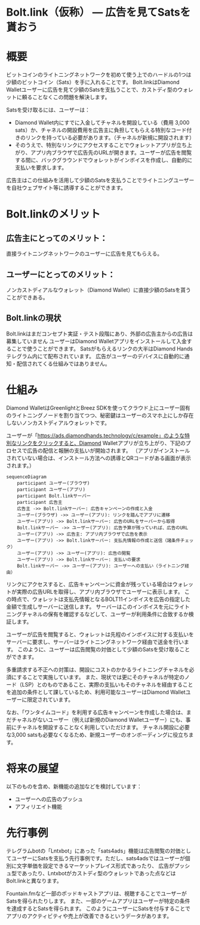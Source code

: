 # Bolt.link（仮称） — 広告を見てSatsを貰おう

# 概要

ビットコインのライトニングネットワークを初めて使う上でのハードルの1つは少額のビットコイン（Sats）を手に入れることです。
Bolt.linkはDiamond Walletユーザーに広告を見て少額のSatsを支払うことで、カストディ型のウォレットに頼ることなくこの問題を解決します。

Satsを受け取るには、ユーザーは：

- Diamond Wallet内にすでに入金してチャネルを開設している（費用 3,000 sats）か、チャネルの開設費用を広告主に負担してもらえる特別なコード付きのリンクを持っている必要があります。（チャネルが新規に開設されます）
- そのうえで、特別なリンクにアクセスすることでウォレットアプリが立ち上がり、アプリ内ブラウザで広告先のURLが開きます。ユーザーが広告を閲覧する間に、バックグラウンドでウォレットがインボイスを作成し、自動的に支払いを要求します。

広告主はこの仕組みを活用して少額のSatsを支払うことでライトニングユーザーを自社ウェブサイト等に誘導することができます。

# Bolt.linkのメリット

## 広告主にとってのメリット：

直接ライトニングネットワークのユーザーに広告を見てもらえる。

## ユーザーにとってのメリット：

ノンカストディアルなウォレット（Diamond Wallet）に直接少額のSatsを貰うことができある。

## Bolt.linkの現状

Bolt.linkはまだコンセプト実証・テスト段階にあり、外部の広告主からの広告は募集していません
ユーザーはDiamond Walletアプリをインストールして入金することで使うことができます。
Satsがもらえるリンクの大半はDiamond Handsテレグラム内にて配布されています。
広告がユーザーのデバイスに自動的に通知・配信されてくる仕組みではありません。

# 仕組み

Diamond WalletはGreenlightとBreez SDKを使ってクラウド上にユーザー固有のライトニングノードを割り当てつつ、秘密鍵はユーザーのスマホ上にしか存在しないノンカストディアルウォレットです。

ユーザーが「https://ads.diamondhands.technology/c/example」のような特別なリンクをクリックすると、Diamond Walletアプリが立ち上がり、下記のプロセスで広告の配信と報酬の支払いが開始されます。
（アプリがインストールされていない場合は、インストール方法への誘導とQRコードがある画面が表示されます。）

```mermaid
sequenceDiagram
	participant ユーザー(ブラウザ)
	participant ユーザー(アプリ)
	participant Bolt.linkサーバー
	participant 広告主
	広告主 ->> Bolt.linkサーバー: 広告キャンペーンの作成と入金
	ユーザー(ブラウザ) ->> ユーザー(アプリ): リンクを踏んでアプリに遷移
	ユーザー(アプリ) ->> Bolt.linkサーバー: 広告のURLをサーバーから取得
	Bolt.linkサーバー ->> ユーザー(アプリ): 広告予算が残っていれば、広告のURL
	ユーザー(アプリ) ->> 広告主: アプリ内ブラウザで広告を表示
	ユーザー(アプリ) ->> Bolt.linkサーバー: 支払先情報の作成と送信（諸条件チェック）
	ユーザー(アプリ) ->> ユーザー(アプリ): 広告の閲覧
	ユーザー(アプリ) ->> Bolt.linkサーバー: 支払いの要求
	Bolt.linkサーバー ->> ユーザー(アプリ): ユーザーへの支払い（ライトニング経由）
```

リンクにアクセスすると、広告キャンペーンに資金が残っている場合はウォレットが実際の広告URLを取得し、アプリ内ブラウザでユーザーに表示します。
この時点で、ウォレットは支払先情報となるBOLT11インボイスを広告の指定した金額で生成しサーバーに送信します。
サーバーはこのインボイスを元にライトニングチャネルの保有を確認するなどして、ユーザーが利用条件に合致するか検証します。

ユーザーが広告を閲覧すると、ウォレットは先程のインボイスに対する支払いをサーバーに要求し、サーバーはライトニングネットワーク経由で送金を行います。
このように、ユーザーは広告閲覧の対価として少額のSatsを受け取ることができます。

多重請求する不正への対策は、開設にコストのかかるライトニングチャネルを必須にすることで実施しています。
また、現状では更にそのチャネルが特定のノード（LSP）とのものであること、実際の支払いもそのチャネルを経由することを追加の条件として課しているため、利用可能なユーザーはDiamond Walletユーザーに限定されています。

なお、「ワンタイムコード」を利用する広告キャンペーンを作成した場合は、まだチャネルがないユーザー（例えば新規のDiamond Walletユーザー）にも、事前にチャネルを開設することなく利用していただけます。
チャネル開設に必要な3,000 satsも必要なくなるため、新規ユーザーのオンボーディングに役立ちます。

# 将来の展望

以下のものを含め、新機能の追加などを検討しています：

- ユーザーへの広告のプッシュ
- アフィリエイト機能

# 先行事例

テレグラムbotの「Lntxbot」にあった「sats4ads」機能は広告閲覧の対価としてユーザーにSatsを支払う先行事例です。ただし、sats4adsではユーザーが個別に文字単価を設定できるマーケットプレイス形式であったり、
広告がプッシュ型であったり、Lntxbotがカストディ型のウォレットであった点などはBolt.linkと異なります。

Fountain.fmなど一部のポッドキャストアプリは、視聴することでユーザーがSatsを得られたりします。
また、一部のゲームアプリはユーザーが特定の条件を達成するとSatsを得られます。
このようにユーザーにSatsを付与することでアプリのアクティビティや売上が改善できるというデータがあります。
